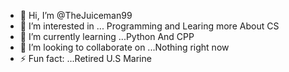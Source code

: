 - 👋 Hi, I’m @TheJuiceman99
- 👀 I’m interested in ... Programming and Learing more About CS
- 🌱 I’m currently learning ...Python And CPP
- 💞️ I’m looking to collaborate on ...Nothing right now
- ⚡ Fun fact: ...Retired U.S Marine

<!---
TheJuiceman99/TheJuiceman99 is a ✨ special ✨ repository because its `README.md` (this file) appears on your GitHub profile.
You can click the Preview link to take a look at your changes.
--->
